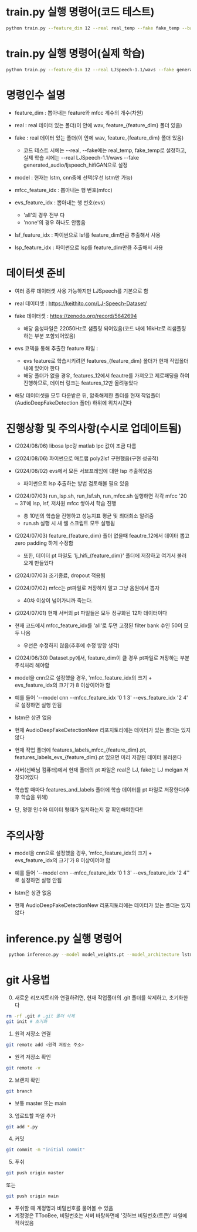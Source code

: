 # train.py 실행 명령어(코드 테스트)

```bash
python train.py --feature_dim 12 --real real_temp --fake fake_temp --batch_size 2 --epochs 4 --model lstm --learning_rate 0.00001 --mfcc_feature_idx '0 1 3' --evs_feature_idx '2 4' --lsf_feature_idx 'none' --lsp_feature_idx 'none'
```

# train.py 실행 명령어(실제 학습)

```bash
python train.py --feature_dim 12 --real LJSpeech-1.1/wavs --fake generated_audio/ljspeech_hifiGAN --batch_size 32 --epochs 100 --model lstm --learning_rate 0.00001 --mfcc_feature_idx 'all' --evs_feature_idx 'none' --lsf_feature_idx 'none' --lsp_feature_idx 'none'
```



# 명령인수 설명
- feature_dim : 뽑아내는 feature와 mfcc 계수의 개수(차원)
- real : real 데이터 있는 폴더(이 안에 wav, feature_{feature_dim} 폴더 있음)
- fake : real 데이터 있는 폴더(이 안에 wav, feature_{feature_dim} 폴더 있음)
    - 코드 테스트 시에는 --real, --fake에는 real_temp, fake_temp로 설정하고, 실제 학습 시에는 --real LJSpeech-1.1/wavs --fake generated_audio/ljspeech_hifiGAN으로 설정
- model : 현재는 lstm, cnn중에 선택(우선 lstm만 가능)
- mfcc_feature_idx : 뽑아내는 행 번호(mfcc)
- evs_feature_idx : 뽑아내는 행 번호(evs)
    - 'all'의 경우 전부 다
    - 'none'의 경우 하나도 안뽑음

- lsf_feature_idx : 파이썬으로 lsf를 feature_dim만큼 추출해서 사용
- lsp_feature_idx : 파이썬으로 lsp를 feature_dim만큼 추출해서 사용


# 데이터셋 준비
- 여러 종류 데이터셋 사용 가능하지만 LJSpeech를 기본으로 함
- real 데이터셋 : https://keithito.com/LJ-Speech-Dataset/
- fake 데이터셋 : https://zenodo.org/record/5642694
    - 해당 음성파일은 22050Hz로 샘플링 되어있음(코드 내에 16kHz로 리샘플링 하는 부분 포함되어있음)
- evs 코덱을 통해 추출한 feature 파일 : 
    - evs feature로 학습시키려면 features_{feature_dim} 폴더가 현재 작업폴더 내에 있어야 한다
    - 해당 폴더가 없을 경우, features_12에서 feautre를 가져오고 제로패딩을 하여 진행하므로, 데이터 링크는 features_12만 올려놓았다

- 해당 데이터셋을 모두 다운받은 뒤, 압축해제한 폴더를 현재 작업폴더(AudioDeepFakeDetection 폴더) 하위에 위치시킨다


# 진행상황 및 주의사항(수시로 업데이트됨)
- (2024/08/06) libosa lpc랑 matlab lpc 값이 조금 다름
- (2024/08/06) 파이썬으로 매트랩 poly2lsf 구현했음(구현 성공적)
- (2024/08/02) evs에서 모든 서브프레임에 대한 lsp 추출하였음
    - 파이썬으로 lsp 추출하는 방법 검토해볼 필요 있음
- (2024/07/03) run_lsp.sh, run_lsf.sh, run_mfcc.sh 실행하면 각각 mfcc '20 ~ 31'에 lsp, lsf, 저차원 mfcc 쌓아서 학습 진행
    - 총 10번의 학습을 진행하고 성능지표 평균 및 최대최소 알려줌
    - run.sh 실행 시 새 쉘 스크립트 모두 실행됨
- (2024/07/03) feature_{feature_dim} 폴더 없을때 feautre_12에서 데이터 뽑고 zero padding 하게 수정함
    - 또한, 데이터 pt 파일도 'lj_hifi_{feature_dim}' 폴더에 저장하고 여기서 불러오게 만들었다
- (2024/07/03) 조기종료, dropout 적용됨 
- (2024/07/02) mfcc는 pt파일로 저장하지 말고 그냥 음원에서 뽑자
    - 40차 이상이 넘어가니까 죽는다. 
- (2024/07/01) 현재 서버의 pt 파일들은 모두 정규화된 12차 데이터이다
- 현재 코드에서 mfcc_feature_idx를 'all'로 두면 고정된 filter bank 수인 50이 모두 나옴
    - 우선은 수정하지 않음(추후에 수정 방향 생각)
- (2024/06/30) Dataset.py에서, feature_dim이 클 경우 pt파일로 저장하는 부분 주석처리 해야함
- model을 cnn으로 설정했을 경우, 'mfcc_feature_idx의 크기 + evs_feature_idx의 크기'가 8 이상이어야 함
- 예를 들어 '--model cnn --mfcc_feature_idx '0 1 3' --evs_feature_idx '2 4' 로 설정하면 실행 안됨
- lstm은 상관 없음

- 현재 AudioDeepFakeDetectionNew 리포지토리에는 데이터가 있는 폴더는 있지 않다

- 현재 작업 폴더에 features_labels_mfcc_{feature_dim}.pt, features_labels_evs_{feature_dim}.pt 있으면 미리 저장된 데이터 불러온다
- 서버(선배님 컴퓨터)에서 현재 폴더의 pt 파일은 real은 LJ, fake는 LJ melgan 저장되어있다
- 학습할 때마다 features_and_labels 폴더에 학습 데이터를 pt 파일로 저장한다(추후 학습을 위해)
- 단, 명령 인수와 데이터 형태가 일치하는지 잘 확인해야한다!!

# 주의사항
- model을 cnn으로 설정했을 경우, 'mfcc_feature_idx의 크기 + evs_feature_idx의 크기'가 8 이상이어야 함
- 예를 들어 '--model cnn --mfcc_feature_idx '0 1 3' --evs_feature_idx '2 4'' 로 설정하면 실행 안됨
- lstm은 상관 없음

- 현재 AudioDeepFakeDetectionNew 리포지토리에는 데이터가 있는 폴더는 있지 않다

# inference.py 실행 명렁어
```bash
 python inference.py --model model_weights.pt --model_architecture lstm --mfcc_feature_idx '0 1 3' --evs_feature_idx '2 4' --feature_dim 12 --input_dir fake
```


# git 사용법
0. 새로운 리포지토리와 연결하려면, 현재 작업폴더의 .git 폴더를 삭제하고, 초기화한다

```bash
rm -rf .git # .git 폴더 삭제
git init # 초기화
```
1. 원격 저장소 연결
```bash
git remote add <원격 저장소 주소>
```
- 원격 저장소 확인
```bash
git remote -v
```

2. 브랜치 확인
```bash
git branch
```
- 보통 master 또는 main

3. 업로드할 파일 추가
```bash
git add *.py
```

4. 커밋
```bash
git commit -m "initial commit"
```

5. 푸쉬
```bash
git push origin master
```
또는
```bash
git push origin main
```
- 푸쉬할 때 계정명과 비밀번호를 물어볼 수 있음
- 계정명은 TTooBee, 비밀번호는 서버 바탕화면에 '깃허브 비밀번호(토큰)' 파일에 적혀있음